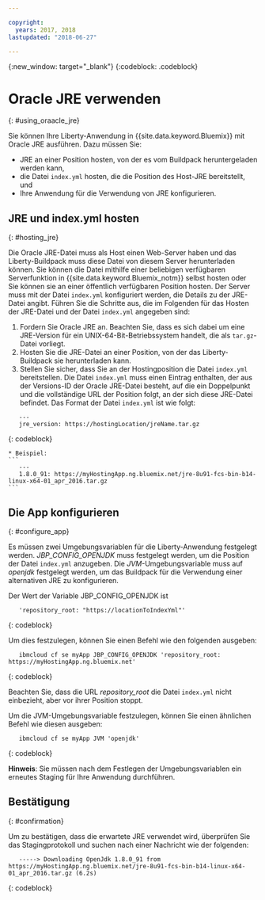 ```yaml
---

copyright:
  years: 2017, 2018
lastupdated: "2018-06-27"

---
```


{:new_window: target="_blank"}
{:codeblock: .codeblock}

# Oracle JRE verwenden
{: #using_oraacle_jre}

Sie können Ihre Liberty-Anwendung in {{site.data.keyword.Bluemix}} mit Oracle JRE ausführen.  Dazu müssen Sie:
* JRE an einer Position hosten, von der es vom Buildpack heruntergeladen werden kann,
* die Datei `index.yml` hosten, die die Position des Host-JRE bereitstellt, und
* Ihre Anwendung für die Verwendung von JRE konfigurieren.

## JRE und index.yml hosten
{: #hosting_jre}

Die Oracle JRE-Datei muss als Host einen Web-Server haben und das Liberty-Buildpack muss diese Datei von diesem Server herunterladen können. Sie können die Datei mithilfe einer beliebigen verfügbaren Serverfunktion in {{site.data.keyword.Bluemix_notm}} selbst hosten oder Sie können sie an einer öffentlich verfügbaren Position hosten.  Der Server muss mit der Datei `index.yml` konfiguriert werden, die Details zu der JRE-Datei angibt. Führen Sie die Schritte aus, die im Folgenden für das Hosten der JRE-Datei und der Datei `index.yml` angegeben sind:
  1. Fordern Sie Oracle JRE an.  Beachten Sie, dass es sich dabei um eine JRE-Version für ein UNIX-64-Bit-Betriebssystem handelt, die als `tar.gz`-Datei vorliegt.
  2. Hosten Sie die JRE-Datei an einer Position, von der das Liberty-Buildpack sie herunterladen kann.
  3. Stellen Sie sicher, dass Sie an der Hostingposition die Datei `index.yml` bereitstellen. Die Datei `index.yml`  muss einen Eintrag enthalten, der aus der Versions-ID der Oracle JRE-Datei besteht, auf die ein Doppelpunkt und die vollständige URL der Position folgt, an der sich diese JRE-Datei befindet. Das Format der Datei `index.yml` ist wie folgt:
```
   ---
   jre_version: https://hostingLocation/jreName.tar.gz
```
{: codeblock}

    * Beispiel:
    ```
       ---
       1.8.0_91: https://myHostingApp.ng.bluemix.net/jre-8u91-fcs-bin-b14-linux-x64-01_apr_2016.tar.gz
    ```

## Die App konfigurieren
{: #configure_app}

Es müssen zwei Umgebungsvariablen für die Liberty-Anwendung festgelegt werden. *JBP_CONFIG_OPENJDK* muss festgelegt werden, um die Position der Datei `index.yml` anzugeben. Die *JVM*-Umgebungsvariable muss auf *openjdk* festgelegt werden, um das Buildpack für die Verwendung einer alternativen JRE zu konfigurieren.

Der Wert der Variable JBP_CONFIG_OPENJDK ist
```
   'repository_root: "https://locationToIndexYml"'
```
{: codeblock}

Um dies festzulegen, können Sie einen Befehl wie den folgenden ausgeben:
```
   ibmcloud cf se myApp JBP_CONFIG_OPENJDK 'repository_root: https://myHostingApp.ng.bluemix.net'
```
{: codeblock}

Beachten Sie, dass die URL *repository_root* die Datei `index.yml` nicht einbezieht, aber vor ihrer Position stoppt.

Um die JVM-Umgebungsvariable festzulegen, können Sie einen ähnlichen Befehl wie diesen ausgeben:
```
   ibmcloud cf se myApp JVM 'openjdk'
```
{: codeblock}

**Hinweis**: Sie müssen nach dem Festlegen der Umgebungsvariablen ein erneutes Staging für Ihre Anwendung durchführen.

## Bestätigung
{: #confirmation}

Um zu bestätigen, dass die erwartete JRE verwendet wird, überprüfen Sie das Stagingprotokoll und suchen nach einer Nachricht wie der folgenden:
```
   -----> Downloading OpenJdk 1.8.0_91 from https://myHostingApp.ng.bluemix.net/jre-8u91-fcs-bin-b14-linux-x64-01_apr_2016.tar.gz (6.2s)
```
{: codeblock}
